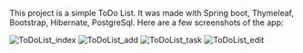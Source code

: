 This project is a simple ToDo List. It was made with Spring boot, Thymeleaf, Bootstrap, Hibernate, PostgreSql.
Here are a few screenshots of the app:

![ToDoList_index](https://user-images.githubusercontent.com/97850827/175288998-60190b03-5abc-4aa0-a338-76acf55d9b2e.jpg)
![ToDoList_add](https://user-images.githubusercontent.com/97850827/175289019-8c020211-fa9e-42c6-b4dd-ff7ef5917c1c.jpg)
![ToDoList_task](https://user-images.githubusercontent.com/97850827/175289037-9dd77e87-9c3b-48b9-b92c-2347bd172b57.jpg)
![ToDoList_edit](https://user-images.githubusercontent.com/97850827/175289064-69de6e62-586e-456a-aeef-3b044f1b9f26.jpg)